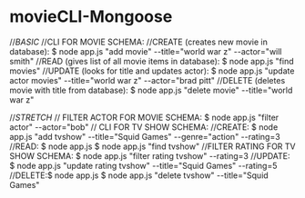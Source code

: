 # movieCLI-Mongoose

//_BASIC_
//CLI FOR MOVIE SCHEMA:
//CREATE (creates new movie in database): $ node app.js "add movie" --title="world war z" --actor="will smith"
//READ (gives list of all movie items in database): $ node app.js "find movies"
//UPDATE (looks for title and updates actor): $ node app.js "update actor movies" --title="world war z" --actor="brad pitt"
//DELETE (deletes movie with title from database): $ node app.js "delete movie" --title="world war z"

//_STRETCH_
// FILTER ACTOR FOR MOVIE SCHEMA: $ node app.js "filter actor" --actor="bob"
// CLI FOR TV SHOW SCHEMA:
//CREATE: $ node app.js "add tvshow" --title="Squid Games" --genre="action" --rating=3
//READ: $ node app.js $ node app.js "find tvshow"
//FILTER RATING FOR TV SHOW SCHEMA: $ node app.js "filter rating tvshow" --rating=3
//UPDATE: $ node app.js "update rating tvshow" --title="Squid Games" --rating=5
//DELETE:$ node app.js $ node app.js "delete tvshow" --title="Squid Games"
